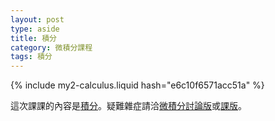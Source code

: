 ```yaml
---
layout: post
type: aside
title: 積分
category: 微積分課程
tags: 積分
---
```

{% include my2-calculus.liquid hash="e6c10f6571acc51a" %}

這次課課的內容是[積分][int]。疑難雜症請洽[微積分討論版][board]或[課版][my2]。

[board]: https://board.jdh8.org/cal/
[int]: https://github.com/jdh8/calculus-2012/tree/master/%E7%A9%8D%E5%88%86
[my2]: http://my2.tmu.edu.tw/course.php?courseID=14290&f=doc&cid=1110045
